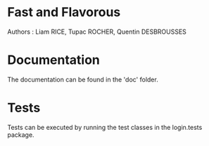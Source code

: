 # Fast and Flavorous
Authors : Liam RICE, Tupac ROCHER, Quentin DESBROUSSES
# Documentation
The documentation can be found in the 'doc' folder.
# Tests
Tests can be executed by running the test classes in the login.tests package.
